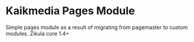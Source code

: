 Kaikmedia Pages Module
============
Simple pages module as a result of migrating from pagemaster to custom modules.
Zikula core 1.4+

